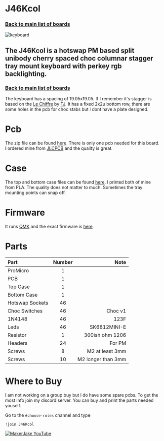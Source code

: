 # J46Kcol 
### [Back to main list of boards](https://github.com/MakerJake01/MakerJakes-keyboards) 
![keyboard](https://i.imgur.com/pvrKhou.jpg)
## The J46Kcol is a hotswap PM based split unibody cherry spaced choc columnar stagger tray mount keyboard with perkey rgb backlighting.
### [Back to main list of boards](https://github.com/MakerJake01/MakerJakes-keyboards) 
The keyboard has a spacing of 19.05x19.05. If I remember it's stagger is based on the [Le Chiffre](https://github.com/tominabox1/Le-Chiffre-Keyboard) by [TJ](https://github.com/tominabox1). It has a fixed 2x2u bottom row, there are some holes in the pcb for choc stabs but I dont have a plate designed. 

# Pcb
The zip file can be found [here](https://github.com/MakerJake01/MakerJakes-keyboards/tree/main/J46Kcol/Pcb). There is only one pcb needed for this board. I ordered mine from [JLCPCB](https://jlcpcb.com) and the quailty is great.  

# Case
The top and bottom case files can be found [here](https://github.com/MakerJake01/MakerJakes-keyboards/tree/main/J46Kcol/Case). I printed both of mine from PLA. The quality does not matter to much. Sometimes the tray mounting points can snap off. 

# Firmware 
It runs [QMK](https://qmk.fm) and the exact firmware is [here](https://github.com/MakerJake01/qmk_firmware/tree/master/keyboards/makerjake/J46Kcol). 

# Parts
| Part        | Number      | Note |
| :---        |    :----:   |          ---: |
| ProMicro   | 1           |  |
| PCB | 1 | |
| Top Case | 1 | |
| Bottom Case | 1 | | 
| Hotswap Sockets | 46  | |
| Choc Switches |46 |Choc v1 |
| 1N4148   | 46        | 123F      |
| Leds | 46 | SK6812MINI-E |
| Resistor | 1 | 300ish ohm 1206 | 
| Headers  | 24 | For PM |
| Screws | 8 | M2 at least 3mm |
| Screws | 10 | M2 longer than 3mm |  

# Where to Buy 
I am not working on a group buy but I do have some spare pcbs. To get the most info join my discord server. You can buy and print the parts needed youself. 

Go to the `#choose-roles` channel and type 
~~~
!join J46Kcol
~~~

[![MakerJake YouTube](https://img.shields.io/badge/Discord-5865F2?style=for-the-badge&logo=discord&logoColor=white)](https://discord.gg/ktUDJ3w) 